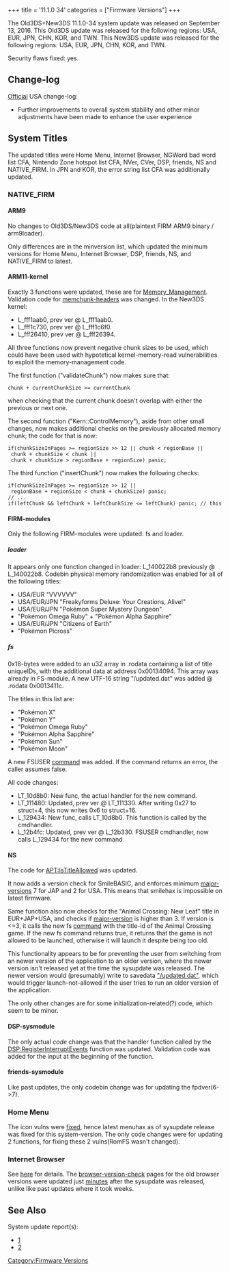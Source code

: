 +++
title = '11.1.0 34'
categories = ["Firmware Versions"]
+++

The Old3DS+New3DS 11.1.0-34 system update was released on September 13,
2016. This Old3DS update was released for the following regions: USA,
EUR, JPN, CHN, KOR, and TWN. This New3DS update was released for the
following regions: USA, EUR, JPN, CHN, KOR, and TWN.

Security flaws fixed: yes.

## Change-log

[Official](http://en-americas-support.nintendo.com/app/answers/detail/a_id/667/p/430/c/267)
USA change-log:

- Further improvements to overall system stability and other minor
  adjustments have been made to enhance the user experience

## System Titles

The updated titles were Home Menu, Internet Browser, NGWord bad word
list CFA, Nintendo Zone hotspot list CFA, NVer, CVer, DSP, friends, NS
and NATIVE_FIRM. In JPN and KOR, the error string list CFA was
additionally updated.

### NATIVE_FIRM

#### ARM9

No changes to Old3DS/New3DS code at all(plaintext FIRM ARM9 binary /
arm9loader).

Only differences are in the minversion list, which updated the minimum
versions for Home Menu, Internet Browser, DSP, friends, NS, and
NATIVE_FIRM to latest.

#### ARM11-kernel

Exactly 3 functions were updated, these are for
[Memory_Management](Memory_Management "wikilink"). Validation code for
[memchunk-headers](Memory_Management "wikilink") was changed. In the
New3DS kernel:

- L_fff1aab0, prev ver @ L_fff1aab0.
- L_fff1c730, prev ver @ L_fff1c6f0.
- L_fff26410, prev ver @ L_fff26394.

All three functions now prevent negative chunk sizes to be used, which
could have been used with hypotetical kernel-memory-read vulnerabilities
to exploit the memory-management code.

The first function ("validateChunk") now makes sure that:

```
chunk + currentChunkSize >= currentChunk
```

when checking that the current chunk doesn't overlap with either the
previous or next one.

The second function ("Kern::ControlMemory"), aside from other small
changes, now makes additional checks on the previously allocated memory
chunk; the code for that is now:

```
if(chunkSizeInPages >= regionSize >> 12 || chunk < regionBase || chunk + chunkSize < chunk || chunk + chunkSize > regionBase + regionSize) panic;
```

The third function ("insertChunk") now makes the following checks:

```
if(chunkSizeInPages >= regionSize >> 12 || regionBase + regionSize < chunk + chunkSize) panic;
// ...
if(leftChunk && leftChunk + leftChunkSize <= leftChunk) panic; // this check was already done on 'right'
```

#### FIRM-modules

Only the following FIRM-modules were updated: fs and loader.

##### loader

It appears only one function changed in loader: L_140022b8 previously @
L_140022b8. Codebin physical memory randomization was enabled for all of
the following titles:

- USA/EUR "VVVVVV"
- USA/EUR/JPN "Freakyforms Deluxe: Your Creations, Alive!"
- USA/EUR/JPN "Pokémon Super Mystery Dungeon"
- "Pokémon Omega Ruby" + "Pokémon Alpha Sapphire"
- USA/EUR/JPN "Citizens of Earth"
- "Pokémon Picross"

##### fs

0x18-bytes were added to an u32 array in .rodata containing a list of
title uniqueIDs, with the additional data at address 0x00134094. This
array was already in FS-module. A new UTF-16 string "/updated.dat" was
added @ .rodata 0x0013411c.

The titles in this list are:

- "Pokémon X"
- "Pokémon Y"
- "Pokémon Omega Ruby"
- "Pokémon Alpha Sapphire"
- "Pokémon Sun"
- "Pokémon Moon"

A new FSUSER [command](FS:CheckUpdatedDat "wikilink") was added. If the
command returns an error, the caller assumes false.

All code changes:

- LT_10d8b0: New func, the actual handler for the new command.
- LT_111480: Updated, prev ver @ LT_111330. After writing 0x27 to
  struct+4, this now writes 0x6 to struct+16.
- L_129434: New func, calls LT_10d8b0. This function is called by the
  cmdhandler.
- L_12b4fc: Updated, prev ver @ L_12b330. FSUSER cmdhandler, now calls
  L_129434 for the new command.

#### NS

The code for [<APT:IsTitleAllowed>](APT:IsTitleAllowed "wikilink") was
updated.

It now adds a version check for SmileBASIC, and enforces minimum
[major-versions](Titles "wikilink") 7 for JAP and 2 for USA. This means
that smilehax is impossible on latest firmware.

Same function also now checks for the "Animal Crossing: New Leaf" title
in EUR+JAP+USA, and checks if [major-version](Titles "wikilink") is
higher than 3. If version is \<=3, it calls the new fs
[command](FS:CheckUpdatedDat "wikilink") with the title-id of the Animal
Crossing game. If the new fs command returns true, it returns that the
game is not allowed to be launched, otherwise it will launch it despite
being too old.

This functionality appears to be for preventing the user from switching
from an newer version of the application to an older version, where the
newer version isn't released yet at the time the sysupdate was released.
The newer version would (presumably) write to savedata
["/updated.dat"](FS:CheckUpdatedDat "wikilink"), which would trigger
launch-not-allowed if the user tries to run an older version of the
application.

The only other changes are for some initialization-related(?) code,
which seem to be minor.

#### DSP-sysmodule

The only actual *code* change was that the handler function called by
the
[DSP:RegisterInterruptEvents](DSP:RegisterInterruptEvents "wikilink")
function was updated. Validation code was added for the input at the
beginning of the function.

#### friends-sysmodule

Like past updates, the only codebin change was for updating the
fpdver(6-\>7).

### Home Menu

The icon vulns were [fixed](3DS_Userland_Flaws "wikilink"), hence latest
menuhax as of sysupdate release was fixed for this system-version. The
only code changes were for updating 2 functions, for fixing these 2
vulns(RomFS wasn't changed).

### Internet Browser

See [here](Internet_Browser "wikilink") for details. The
[browser-version-check](Internet_Browser "wikilink") pages for the old
browser versions were updated just
[minutes](https://yls8.mtheall.com/ninupdates/browserupdate/) after the
sysupdate was released, unlike like past updates where it took weeks.

## See Also

System update report(s):

- [1](https://yls8.mtheall.com/ninupdates/reports.php?date=09-13-16_12-05-19&sys=ctr)
- [2](https://yls8.mtheall.com/ninupdates/reports.php?date=09-13-16_12-05-28&sys=ktr)

[Category:Firmware Versions](Category:Firmware_Versions "wikilink")